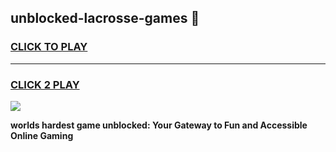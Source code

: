 
## unblocked-lacrosse-games 👋
<h3>
<a href="https://premium.freeplayer.one?title=unblocked-lacrosse-games&ref=14F">CLICK TO PLAY</a></h3>
<hr>

<h3>
<a href="https://premium.freeplayer.one?title=unblocked-lacrosse-games&ref=14F">CLICK 2 PLAY</a>
  
</h3>

<a href="https://premium.freeplayer.one?title=unblocked-lacrosse-games&ref=12F/"><img src="https://clearcache.store/games.png"></a>


**worlds hardest game unblocked: Your Gateway to Fun and Accessible Online Gaming**
